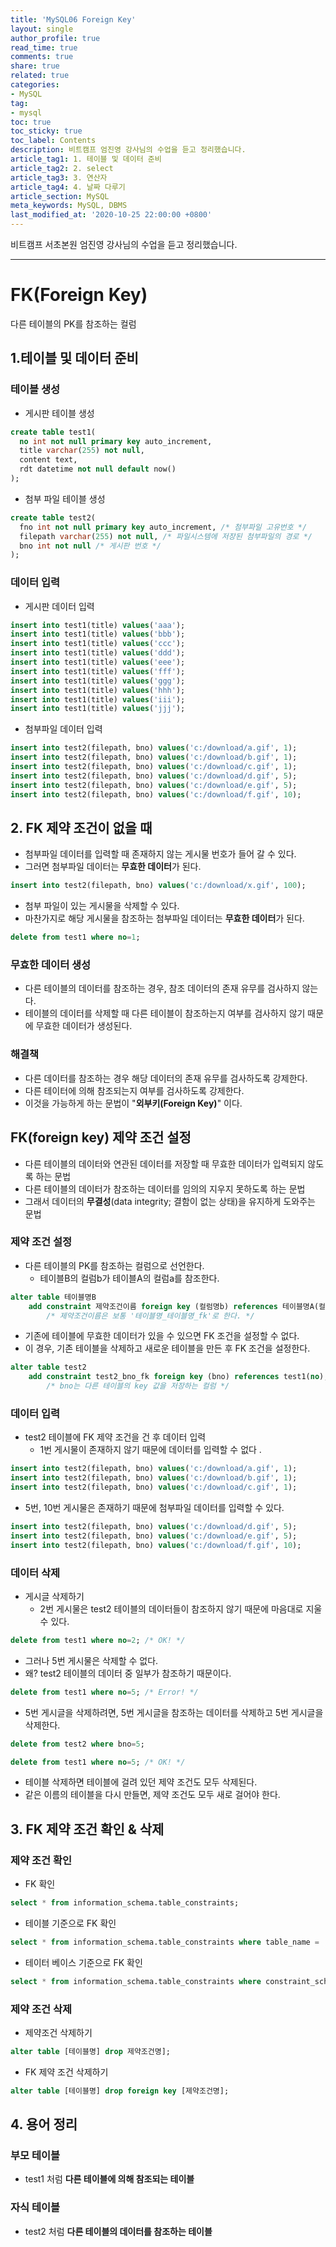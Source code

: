 ```yaml
---
title: 'MySQL06 Foreign Key'
layout: single
author_profile: true
read_time: true
comments: true
share: true
related: true
categories:
- MySQL
tag:
- mysql
toc: true
toc_sticky: true
toc_label: Contents
description: 비트캠프 엄진영 강사님의 수업을 듣고 정리했습니다.
article_tag1: 1. 테이블 및 데이터 준비
article_tag2: 2. select
article_tag3: 3. 연산자
article_tag4: 4. 날짜 다루기
article_section: MySQL
meta_keywords: MySQL, DBMS
last_modified_at: '2020-10-25 22:00:00 +0800'
---
```


비트캠프 서초본원 엄진영 강사님의 수업을 듣고 정리했습니다.

---
# FK(Foreign Key)

다른 테이블의 PK를 참조하는 컬럼

## 1.테이블 및 데이터 준비

### 테이블 생성

- 게시판 테이블 생성

```sql
create table test1(
  no int not null primary key auto_increment,
  title varchar(255) not null,
  content text,
  rdt datetime not null default now()
);
```

- 첨부 파일 테이블 생성

```sql
create table test2(
  fno int not null primary key auto_increment, /* 첨부파일 고유번호 */
  filepath varchar(255) not null, /* 파일시스템에 저장된 첨부파일의 경로 */
  bno int not null /* 게시판 번호 */
);
```

### 데이터 입력

- 게시판 데이터 입력

```sql
insert into test1(title) values('aaa');
insert into test1(title) values('bbb');
insert into test1(title) values('ccc');
insert into test1(title) values('ddd');
insert into test1(title) values('eee');
insert into test1(title) values('fff');
insert into test1(title) values('ggg');
insert into test1(title) values('hhh');
insert into test1(title) values('iii');
insert into test1(title) values('jjj');
```

- 첨부파일 데이터 입력

```sql
insert into test2(filepath, bno) values('c:/download/a.gif', 1);
insert into test2(filepath, bno) values('c:/download/b.gif', 1);
insert into test2(filepath, bno) values('c:/download/c.gif', 1);
insert into test2(filepath, bno) values('c:/download/d.gif', 5);
insert into test2(filepath, bno) values('c:/download/e.gif', 5);
insert into test2(filepath, bno) values('c:/download/f.gif', 10);
```

## 2. FK 제약 조건이 없을 때

- 첨부파일 데이터를 입력할 때 존재하지 않는 게시물 번호가 들어 갈 수 있다.
- 그러면 첨부파일 데이터는 **무효한 데이터**가 된다.

```sql
insert into test2(filepath, bno) values('c:/download/x.gif', 100);
```

- 첨부 파일이 있는 게시물을 삭제할 수 있다.
- 마찬가지로 해당 게시물을 참조하는 첨부파일 데이터는 **무효한 데이터**가 된다.

```sql
delete from test1 where no=1;
```

### 무효한 데이터 생성

- 다른 테이블의 데이터를 참조하는 경우, 참조 데이터의 존재 유무를 검사하지 않는다.
- 테이블의 데이터를 삭제할 때 다른 테이블이 참조하는지 여부를 검사하지 않기 때문에 무효한 데이터가 생성된다.

### 해결책

- 다른 데이터를 참조하는 경우 해당 데이터의 존재 유무를 검사하도록 강제한다.
- 다른 테이터에 의해 참조되는지 여부를 검사하도록 강제한다.
- 이것을 가능하게 하는 문법이 "**외부키(Foreign Key)**" 이다.

## FK(foreign key) 제약 조건 설정

- 다른 테이블의 데이터와 연관된 데이터를 저장할 때 무효한 데이터가 입력되지 않도록 하는 문법
- 다른 테이블의 데이터가 참조하는 데이터를 임의의 지우지 못하도록 하는 문법
- 그래서 데이터의 **무결성**(data integrity; 결함이 없는 상태)을 유지하게 도와주는 문법

### 제약 조건 설정

- 다른 테이블의 PK를 참조하는 컬럼으로 선언한다.
    - 테이블B의 컬럼b가 테이블A의 컬럼a를 참조한다.

```sql
alter table 테이블명B
    add constraint 제약조건이름 foreign key (컬럼명b) references 테이블명A(컬럼명a);
		/* 제약조건이름은 보통 '테이블명_테이블명_fk'로 한다. */
```

- 기존에 테이블에 무효한 데이터가 있을 수 있으면 FK 조건을 설정할 수 없다.
- 이 경우, 기존 테이블을 삭제하고 새로운 테이블을 만든 후 FK 조건을 설정한다.

```sql
alter table test2
    add constraint test2_bno_fk foreign key (bno) references test1(no);
		/* bno는 다른 테이블의 key 값을 저장하는 컬럼 */
```

### 데이터 입력

- test2 테이블에 FK 제약 조건을 건 후 데이터 입력
    - 1번 게시물이 존재하지 않기 때문에 데이터를 입력할 수 없다 .

```sql
insert into test2(filepath, bno) values('c:/download/a.gif', 1);
insert into test2(filepath, bno) values('c:/download/b.gif', 1);
insert into test2(filepath, bno) values('c:/download/c.gif', 1);
```

- 5번, 10번 게시물은 존재하기 때문에 첨부파일 데이터를 입력할 수 있다.

```sql
insert into test2(filepath, bno) values('c:/download/d.gif', 5);
insert into test2(filepath, bno) values('c:/download/e.gif', 5);
insert into test2(filepath, bno) values('c:/download/f.gif', 10);
```

### 데이터 삭제

- 게시글 삭제하기
    - 2번 게시물은 test2 테이블의 데이터들이 참조하지 않기 때문에 마음대로 지울 수 있다.

```sql
delete from test1 where no=2; /* OK! */
```

- 그러나 5번 게시물은 삭제할 수 없다.
- 왜? test2 테이블의 데이터 중 일부가 참조하기 때문이다.

```sql
delete from test1 where no=5; /* Error! */
```

- 5번 게시글을 삭제하려면, 5번 게시글을 참조하는 데이터를 삭제하고 5번 게시글을 삭제한다.

```sql
delete from test2 where bno=5;
```

```sql
delete from test1 where no=5; /* OK! */
```

- 테이블 삭제하면 테이블에 걸려 있던 제약 조건도 모두 삭제된다.
- 같은 이름의 테이블을 다시 만들면, 제약 조건도 모두 새로 걸어야 한다.

## 3. FK 제약 조건 확인 & 삭제

### 제약 조건 확인

- FK 확인

```sql
select * from information_schema.table_constraints;
```

- 테이블 기준으로 FK 확인

```sql
select * from information_schema.table_constraints where table_name = '테이블명';
```

- 테이터 베이스 기준으로 FK 확인

```sql
select * from information_schema.table_constraints where constraint_schema = '데이터베이스명';
```

### 제약 조건 삭제

- 제약조건 삭제하기

```sql
alter table [테이블명] drop 제약조건명];
```

- FK 제약 조건 삭제하기

```sql
alter table [테이블명] drop foreign key [제약조건명];
```

## 4. 용어 정리

### 부모 테이블

- test1 처럼 **다른 테이블에 의해 참조되는 테이블**

### 자식 테이블

- test2 처럼 **다른 테이블의 데이터를 참조하는 테이블**